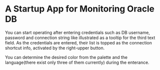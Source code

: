# A Startup App for Monitoring Oracle DB

 You can start operating after entering credentials such as DB username, password and connection string like illustrated as a tooltip
for the third text field. As the credentials are entered, their list is topped as the connection shortcut info, activated by the right-upper
button. 
 
 You can determine the desired color from the palette and the language(there exist only three of them currently) during the enterance. 
